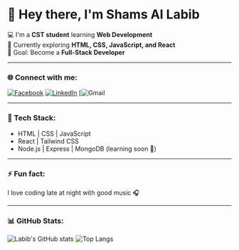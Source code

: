 # 👋 Hey there, I'm Shams Al Labib  

💻 I'm a **CST student** learning **Web Development**  
🚀 Currently exploring **HTML, CSS, JavaScript, and React**  
🎯 Goal: Become a **Full-Stack Developer**

---

### 🌐 Connect with me:
[![Facebook]([https://img.shields.io/badge/Facebook-%231877F2.svg?&style=for-the-badge&logo=facebook&logoColor=white)](https://facebook.com/](https://www.facebook.com/shamsallabib))
[![LinkedIn]([https://img.shields.io/badge/LinkedIn-%230077B5.svg?&style=for-the-badge&logo=linkedin&logoColor=white)](https://linkedin.com/](https://www.linkedin.com/in/shams-al-labib-5475b1387/))
[![Gmail](shamsallabib@gmail,com)

---

### 🧠 Tech Stack:
- HTML | CSS | JavaScript  
- React | Tailwind CSS  
- Node.js | Express | MongoDB (learning soon 👀)

---

### ⚡ Fun fact:
I love coding late at night with good music 🎧

---

### 📊 GitHub Stats:
![Labib's GitHub stats](https://github.com/shams-labib)
![Top Langs](https://hero-apps123.netlify.app/)


<!--
**shams-labib/shams-labib** is a ✨ _special_ ✨ repository because its `README.md` (this file) appears on your GitHub profile.

Here are some ideas to get you started:

- 🔭 I’m currently working on my f''k'' career
- 🌱 I’m currently learning fronted
- 👯 I’m looking to collaborate on titenforge
- 🤔 I’m looking for help with backend
- 💬 Ask me about anything you want babe
- 📫 How to reach me: ""
- 😄 Pronouns: ...
- ⚡ Fun fact: ...You are already loughed
-->
